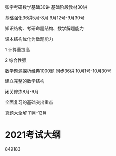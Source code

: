 张宇考研数学基础30讲
基础阶段教材30讲

基础强化36讲5月-8月 9月12号-9月30号

知识结构、考研命题结构、数学解题能力

课本结构优化为做题能力

1 计算量提高

2 综合性强

数学题源探析经典1000题 同步36讲 10月1号-10月30号

建立完整的数学结构


闭关修炼8月-9月

全面复习的基础突出重点

真题大全解 11月-12月


# 2021考试大纲

849183




